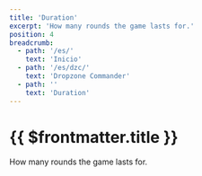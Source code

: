 ```yaml
---
title: 'Duration'
excerpt: 'How many rounds the game lasts for.'
position: 4
breadcrumb:
  - path: '/es/'
    text: 'Inicio'
  - path: '/es/dzc/'
    text: 'Dropzone Commander'
  - path: ''
    text: 'Duration'
---
```


# {{ $frontmatter.title }}

How many rounds the game lasts for.
